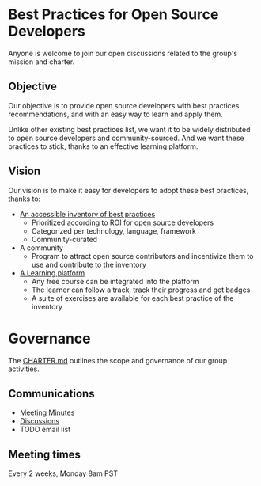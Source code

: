 # Best Practices for Open Source Developers

Anyone is welcome to join our open discussions related to the group's mission and charter.

## Objective

Our objective is to provide open source developers with best practices recommendations, and with an easy way to learn and apply them.

Unlike other existing best practices list, we want it to be widely distributed to open source developers and community-sourced. And we want these practices to stick, thanks to an effective learning platform.

## Vision

Our vision is to make it easy for developers to adopt these best practices, thanks to:
- [An accessible inventory of best practices](docs/inventory.md)
  - Prioritized according to ROI for open source developers
  - Categorized per technology, language, framework
  - Community-curated
- A community
  - Program to attract open source contributors and incentivize them to
    use and contribute to the inventory
- [A Learning platform](docs/learning-platform.md)
  - Any free course can be integrated into the platform
  - The learner can follow a track, track their progress and get badges
  - A suite of exercises are available for each best practice of the
    inventory

# Governance

The [CHARTER.md](CHARTER.md) outlines the scope and governance of our group activities.

## Communications

* [Meeting Minutes](./meeting-minutes.md)
* [Discussions](https://github.com/ossf/wg-best-practices-os-developers/discussions)
* TODO email list

## Meeting times

Every 2 weeks, Monday 8am PST
